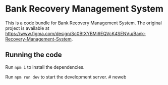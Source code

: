 
  # Bank Recovery Management System

  This is a code bundle for Bank Recovery Management System. The original project is available at https://www.figma.com/design/Sc0BtXYBMi9EQVcK4SENVu/Bank-Recovery-Management-System.

  ## Running the code

  Run `npm i` to install the dependencies.

  Run `npm run dev` to start the development server.
  #   n e w e b  
 